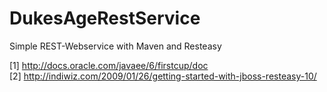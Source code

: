 DukesAgeRestService
===================

Simple REST-Webservice with Maven and Resteasy


[1] http://docs.oracle.com/javaee/6/firstcup/doc <br />
[2] http://indiwiz.com/2009/01/26/getting-started-with-jboss-resteasy-10/